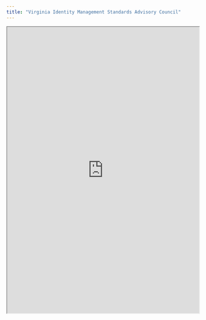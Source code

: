 ```yaml
---
title: "Virginia Identity Management Standards Advisory Council"
---
```



<iframe height="750" width="100%" src="https://ewelton.github.io/ktest/wiki.html#Virginia%20Identity%20Management%20Standards%20Advisory%20Council"></iframe>
